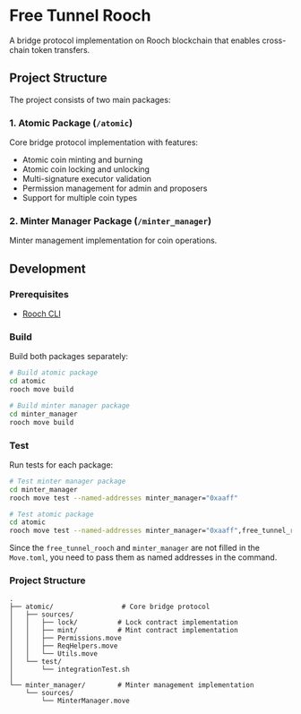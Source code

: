 # Free Tunnel Rooch

A bridge protocol implementation on Rooch blockchain that enables cross-chain token transfers.

## Project Structure

The project consists of two main packages:

### 1. Atomic Package (`/atomic`)
Core bridge protocol implementation with features:
- Atomic coin minting and burning
- Atomic coin locking and unlocking 
- Multi-signature executor validation
- Permission management for admin and proposers
- Support for multiple coin types

### 2. Minter Manager Package (`/minter_manager`)
Minter management implementation for coin operations.

## Development

### Prerequisites

- [Rooch CLI](https://rooch.network/docs/get-started/installation)

### Build

Build both packages separately:

```bash
# Build atomic package
cd atomic
rooch move build

# Build minter manager package
cd minter_manager
rooch move build
```

### Test

Run tests for each package:

```bash
# Test minter manager package
cd minter_manager
rooch move test --named-addresses minter_manager="0xaaff"

# Test atomic package
cd atomic
rooch move test --named-addresses minter_manager="0xaaff",free_tunnel_rooch="0xbbee"
```

Since the `free_tunnel_rooch` and `minter_manager` are not filled in the `Move.toml`, you need to pass them as named addresses in the command.

### Project Structure
```
.
├── atomic/                 # Core bridge protocol
│   ├── sources/
│   │   ├── lock/          # Lock contract implementation
│   │   ├── mint/          # Mint contract implementation
│   │   ├── Permissions.move
│   │   ├── ReqHelpers.move
│   │   └── Utils.move
│   └── test/
│       └── integrationTest.sh
│
└── minter_manager/        # Minter management implementation
    └── sources/
        └── MinterManager.move
```